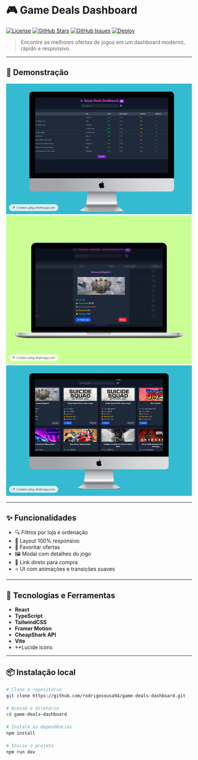 # 🎮 Game Deals Dashboard

[![License](https://img.shields.io/github/license/seu-usuario/game-deals-dashboard?color=purple)](LICENSE)
[![GitHub Stars](https://img.shields.io/github/stars/seu-usuario/game-deals-dashboard?color=yellow)](https://github.com/seu-usuario/game-deals-dashboard/stargazers)
[![GitHub Issues](https://img.shields.io/github/issues/seu-usuario/game-deals-dashboard)](https://github.com/seu-usuario/game-deals-dashboard/issues)
[![Deploy](https://img.shields.io/badge/Live-Demo-purple?style=flat&logo=vercel)](https://seu-link.vercel.app)

> Encontre as melhores ofertas de jogos em um dashboard moderno, rápido e responsivo.

---

## 📸 Demonstração

<img src="https://github.com/rodrigosousa94/Game-Deals-Dashboard/blob/main/public/tabela.png?raw=true" alt="Demonstração do projeto" width="600" />
<img src="https://github.com/rodrigosousa94/Game-Deals-Dashboard/blob/main/public/modal.png?raw=true" alt="Demonstração do projeto" width="600" />
<img src="https://github.com/rodrigosousa94/Game-Deals-Dashboard/blob/main/public/cards.png?raw=true" alt="Demonstração do projeto" width="600" />



---

## ✨ Funcionalidades

- 🔍 Filtros por loja e ordenação
- 📱 Layout 100% responsivo
- 💾 Favoritar ofertas
- 🖼️ Modal com detalhes do jogo
- 💸 Link direto para compra
- ⭐ UI com animações e transições suaves

---

## 🚀 Tecnologias e Ferramentas

- **React**
- **TypeScript**
- **TailwindCSS**
- **Framer Motion**
- **CheapShark API**
- **Vite**
- **Lucide icons

---

## 📦 Instalação local

```bash
# Clone o repositório
git clone https://github.com/rodrigosousa94/game-deals-dashboard.git

# Acesse o diretório
cd game-deals-dashboard

# Instale as dependências
npm install

# Inicie o projeto
npm run dev
